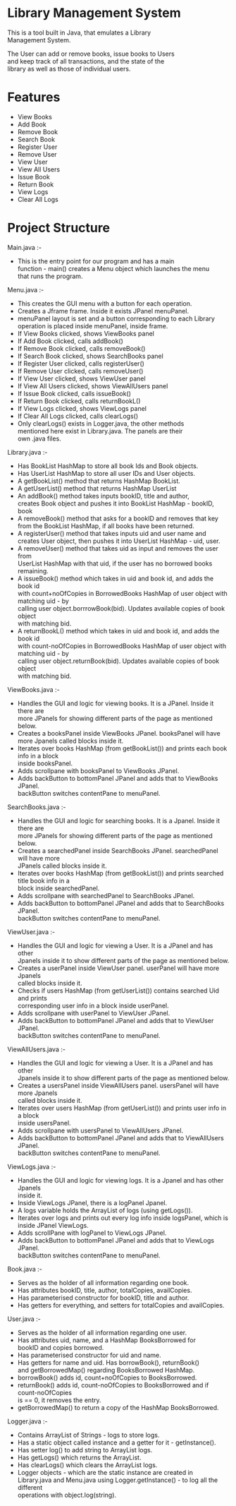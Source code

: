 # Library Management System

This is a tool built in Java, that emulates a Library <br>
Management System. <br>

The User can add or remove books, issue books to Users <br>
and keep track of all transactions, and the state of the <br>
library as well as those of individual users.

# Features 

- View Books <br>
- Add Book <br>
- Remove Book <br>
- Search Book <br>
- Register User <br>
- Remove User <br>
- View User <br>
- View All Users <br>
- Issue Book <br>
- Return Book <br>
- View Logs <br>
- Clear All Logs <br>

# Project Structure

Main.java :-
- This is the entry point for our program and has a main <br>
function - main() creates a Menu object which launches the menu <br>
that runs the program.

Menu.java :-
- This creates the GUI menu with a button for each operation. <br>
- Creates a Jframe frame. Inside it exists JPanel menuPanel.
- menuPanel layout is set and a button corresponding to each Library <br>
operation is placed inside menuPanel, inside frame.
- If View Books clicked, shows ViewBooks panel <br>
- If Add Book clicked, calls addBook() <br>
- If Remove Book clicked, calls removeBook() <br>
- If Search Book clicked, shows SearchBooks panel <br>
- If Register User clicked, calls registerUser() <br>
- If Remove User clicked, calls removeUser() <br>
- If View User clicked, shows ViewUser panel <br>
- If View All Users clicked, shows ViewAllUsers panel <br>
- If Issue Book clicked, calls issueBook() <br>
- If Return Book clicked, calls returnBookL() <br>
- If View Logs clicked, shows ViewLogs panel <br>
- If Clear All Logs clicked, calls clearLogs() <br>
- Only clearLogs() exists in Logger.java, the other methods <br>
mentioned here exist in Library.java. The panels are their <br>
own .java files. 

Library.java :-
- Has BookList HashMap to store all book Ids and Book objects. <br>
- Has UserList HashMap to store all user IDs and User objects. <br>
- A getBookList() method that returns HashMap BookList. <br>
- A getUserList() method that returns HashMap UserList <br>
- An addBook() method takes inputs bookID, title and author, <br>
creates Book object and pushes it into BookList HashMap - bookID, book <br>
- A removeBook() method that asks for a bookID and removes that key <br>
from the BookList HashMap, if all books have been returned. <br>
- A registerUser() method that takes inputs uid and user name and <br>
creates User object, then pushes it into UserList HashMap - uid, user. <br>
- A removeUser() method that takes uid as input and removes the user from <br>
UserList HashMap with that uid, if the user has no borrowed books remaining. <br>
- A issueBook() method which takes in uid and book id, and adds the book id <br>
with count+noOfCopies in BorrowedBooks HashMap of user object with matching uid - by <br>
calling user object.borrrowBook(bid). Updates available copies of book object <br>
with matching bid. <br>
- A returnBookL() method which takes in uid and book id, and adds the book id <br>
with count-noOfCopies in BorrowedBooks HashMap of user object with matching uid - by <br>
calling user object.returnBook(bid). Updates available copies of book object <br>
with matching bid. 

ViewBooks.java :-
- Handles the GUI and logic for viewing books. It is a JPanel. Inside it there are <br>
more JPanels for showing different parts of the page as mentioned below. <br>
- Creates a booksPanel inside ViewBooks JPanel. booksPanel will have <br>
more Jpanels called blocks inside it. <br>
- Iterates over books HashMap (from getBookList()) and prints each book info in a block <br>
inside booksPanel. <br>
- Adds scrollpane with booksPanel to ViewBooks JPanel. <br>
- Adds backButton to bottomPanel JPanel and adds that to ViewBooks JPanel. <br>
backButton switches contentPane to menuPanel. 

SearchBooks.java :-
- Handles the GUI and logic for searching books. It is a Jpanel. Inside it there are <br>
more JPanels for showing different parts of the page as mentioned below. <br>
- Creates a searchedPanel inside SearchBooks JPanel. searchedPanel will have more <br>
JPanels called blocks inside it. <br>
- Iterates over books HashMap (from getBookList()) and prints searched title book info in a <br>
block inside searchedPanel. <br>
- Adds scrollpane with searchedPanel to SearchBooks JPanel. <br>
- Adds backButton to bottomPanel JPanel and adds that to SearchBooks JPanel. <br>
backButton switches contentPane to menuPanel.

ViewUser.java :-
- Handles the GUI and logic for viewing a User. It is a JPanel and has other <br>
Jpanels inside it to show different parts of the page as mentioned below. <br>
- Creates a userPanel inside ViewUser panel. userPanel will have more Jpanels <br>
called blocks inside it. <br>
- Checks if users HashMap (from getUserList()) contains searched Uid and prints <br> 
corresponding user info in a block inside userPanel. <br>
- Adds scrollpane with userPanel to ViewUser JPanel. <br>
- Adds backButton to bottomPanel JPanel and adds that to ViewUser JPanel. <br>
backButton switches contentPane to menuPanel.

ViewAllUsers.java :-
- Handles the GUI and logic for viewing a User. It is a JPanel and has other <br>
Jpanels inside it to show different parts of the page as mentioned below. <br>
- Creates a usersPanel inside ViewAllUsers panel. usersPanel will have more Jpanels <br>
called blocks inside it. <br>
- Iterates over users HashMap (from getUserList()) and prints user info in a block <br>
inside usersPanel. <br>
- Adds scrollpane with usersPanel to ViewAllUsers JPanel. <br>
- Adds backButton to bottomPanel JPanel and adds that to ViewAllUsers JPanel. <br>
backButton switches contentPane to menuPanel. <br>

ViewLogs.java :-
- Handles the GUI and logic for viewing logs. It is a Jpanel and has other Jpanels <br>
inside it. <br>
- Inside ViewLogs JPanel, there is a logPanel Jpanel. <br>
- A logs variable holds the ArrayList of logs (using getLogs()). <br>
- Iterates over logs and prints out every log info inside logsPanel, which is <br>
inside JPanel ViewLogs. <br>
- Adds scrollPane with logPanel to ViewLogs JPanel. <br>
- Adds backButton to bottomPanel JPanel and adds that to ViewLogs JPanel. <br>
backButton switches contentPane to menuPanel.

Book.java :- <br>
- Serves as the holder of all information regarding one book. <br>
- Has attributes bookID, title, author, totalCopies, availCopies. <br>
- Has parameterised constructor for bookID, title and author. <br>
- Has getters for everything, and setters for totalCopies and availCopies.

User.java :-
- Serves as the holder of all information regarding one user. <br>
- Has attributes uid, name, and a HashMap BooksBorrowed for <br>
bookID and copies borrowed. <br>
- Has parameterised constructor for uid and name. <br>
- Has getters for name and uid. Has borrowBook(), returnBook() <br>
and getBorrowedMap() regarding BooksBorrowed HashMap. <br>
- borrowBook() adds id, count+noOfCopies to BooksBorrowed. <br>
- returnBook() adds id, count-noOfCopies to BooksBorrowed and if count-noOfCopies <br>
is == 0, it removes the entry. <br>
- getBorrowedMap() to return a copy of the HashMap BooksBorrowed. 

Logger.java :-
- Contains ArrayList of Strings - logs to store logs. <br>
- Has a static object called instance and a getter for it - getInstance(). <br>
- Has setter log() to add string to ArrayList logs. <br>
- Has getLogs() which returns the ArrayList. <br> 
- Has clearLogs() which clears the ArrayList logs. <br>
- Logger objects - which are the static instance are created in <br> 
Library.java and Menu.java using Logger.getInstance() - to log all the different <br>
operations with object.log(string). 